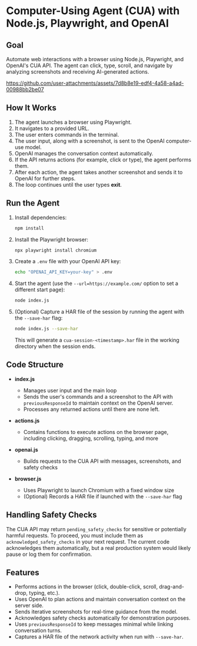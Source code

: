 # Computer-Using Agent (CUA) with Node.js, Playwright, and OpenAI

## Goal
Automate web interactions with a browser using Node.js, Playwright, and OpenAI's CUA API. The agent can click, type, scroll, and navigate by analyzing screenshots and receiving AI-generated actions.

https://github.com/user-attachments/assets/7d8b8e19-edf4-4a58-a4ad-00988bb2be07

## How It Works
1. The agent launches a browser using Playwright.  
2. It navigates to a provided URL.  
3. The user enters commands in the terminal.  
4. The user input, along with a screenshot, is sent to the OpenAI computer-use model.  
5. OpenAI manages the conversation context automatically.  
6. If the API returns actions (for example, click or type), the agent performs them.  
7. After each action, the agent takes another screenshot and sends it to OpenAI for further steps.  
8. The loop continues until the user types **exit**.

## Run the Agent
1. Install dependencies:
   ```sh
   npm install
   ```
2. Install the Playwright browser:
   ```sh
   npx playwright install chromium
   ```
3. Create a `.env` file with your OpenAI API key:
   ```sh
   echo "OPENAI_API_KEY=your-key" > .env
   ```
4. Start the agent (use the `--url=https://example.com/` option to set a different start page):
   ```sh
   node index.js
   ```
5. (Optional) Capture a HAR file of the session by running the agent with the `--save-har` flag:
   ```sh
   node index.js --save-har
   ```
   This will generate a `cua-session-<timestamp>.har` file in the working directory when the session ends.

## Code Structure
- **index.js**  
  - Manages user input and the main loop  
  - Sends the user's commands and a screenshot to the API with `previousResponseId` to maintain context on the OpenAI server.  
  - Processes any returned actions until there are none left.  

- **actions.js**  
  - Contains functions to execute actions on the browser page, including clicking, dragging, scrolling, typing, and more  

- **openai.js**  
  - Builds requests to the CUA API with messages, screenshots, and safety checks  

- **browser.js**  
  - Uses Playwright to launch Chromium with a fixed window size  
  - (Optional) Records a HAR file if launched with the `--save-har` flag  

## Handling Safety Checks
The CUA API may return `pending_safety_checks` for sensitive or potentially harmful requests. To proceed, you must include them as `acknowledged_safety_checks` in your next request. The current code acknowledges them automatically, but a real production system would likely pause or log them for confirmation.

## Features
- Performs actions in the browser (click, double-click, scroll, drag-and-drop, typing, etc.).  
- Uses OpenAI to plan actions and maintain conversation context on the server side.  
- Sends iterative screenshots for real-time guidance from the model.  
- Acknowledges safety checks automatically for demonstration purposes.  
- Uses `previousResponseId` to keep messages minimal while linking conversation turns.  
- Captures a HAR file of the network activity when run with `--save-har`.  
